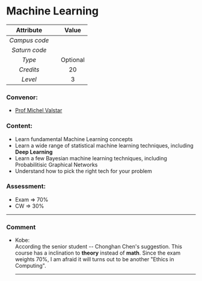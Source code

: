 # Machine Learning

| Attribute || Value |
|:---------:|:-:|:-----:|
|*Campus code*|||
|*Saturn code*|||
|*Type*||Optional|
|*Credits*||20|
|*Level*||3|

### Convenor:
* [Prof Michel Valstar](https://www.nottingham.ac.uk/computerscience/people/Michel.Valstar)

### Content:
* Learn fundamental Machine Learning concepts
* Learn a wide range of statistical machine learning techniques, including **Deep Learning**
* Learn a few Bayesian machine learning techniques, including Probabilitisic Graphical Networks
* Understand how to pick the right tech for your problem

### Assessment:
* Exam $\Longrightarrow$ 70%
* CW $\Longrightarrow$ 30%

----

### Comment

* Kobe:     
    According the senior student -- Chonghan Chen's suggestion. This course has a inclination to **theory** instead of **math**. Since the exam weights 70%, I am afraid it will turns out to be another "Ethics in Computing".

    ----